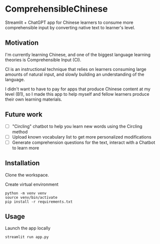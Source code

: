# ComprehensibleChinese
Streamlit + ChatGPT app for Chinese learners to consume more comprehensible input by converting native text to learner's level.

## Motivation
I'm currently learning Chinese, and one of the biggest language learning theories is Comprehensible Input (CI).

CI is an instructional technique that relies on learners consuming large amounts of natural input,
and slowly building an understanding of the language.

I didn't want to have to pay for apps that produce Chinese content at my level (B1),
so I made this app to help myself and fellow learners produce their own learning materials.

## Future work
- [ ] "Circling" chatbot to help you learn new words using the Circling method
- [ ] Upload known vocabulary list to get more personalized modifications
- [ ] Generate comprehension questions for the text, interact with a Chatbot to learn more

## Installation
Clone the workspace.

Create virtual environment
```shell
python -m venv venv
source venv/bin/activate
pip install -r requirements.txt
```

## Usage
Launch the app locally
```shell
streamlit run app.py
```